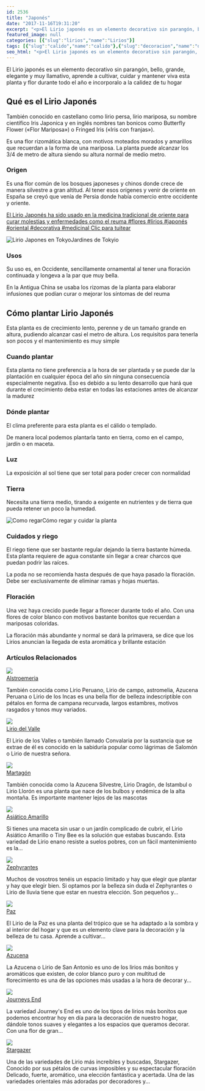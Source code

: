 ```yaml
---
id: 2536
title: "Japonés"
date: "2017-11-16T19:31:20"
excerpt: "<p>El Lirio japonés es un elemento decorativo sin parangón, bello, grande, elegante y muy llamativo, aprende a cultivar, cuidar y mantener viva esta planta y flor durante todo el año e incorporalo a la calidez de tu hogar Qué es el Lirio Japonés También conocido en castellano como lirio persa, lirio mariposa, su nombre científico&hellip; <a class=\"more-link\" href=\"https://plantasyflores.online/lirios/journeys-end/\">Seguir leyendo <span class=\"screen-reader-text\">Journeys End</span> <span class=\"meta-nav\" aria-hidden=\"true\">&rarr;</span></a></p>\n"
featured_image: null
categories: [{"slug":"lirios","name":"Lirios"}]
tags: [{"slug":"calido","name":"calido"},{"slug":"decoracion","name":"decoracion"},{"slug":"decorativa","name":"decorativa"},{"slug":"exotica","name":"exotica"},{"slug":"exterior","name":"exterior"},{"slug":"flor","name":"flor"},{"slug":"interior","name":"interior"},{"slug":"maceta","name":"maceta"},{"slug":"medicinal","name":"medicinal"},{"slug":"semilla","name":"semilla"}]
seo_html: "<p>El Lirio japonés es un elemento decorativo sin parangón, bello, grande, elegante y muy llamativo, aprende a cultivar, cuidar y mantener viva esta planta y flor durante todo el año e incorporalo a la calidez de tu hogar</p> <h2>Qué es el Lirio Japonés</h2> <p>También conocido en castellano como lirio persa, lirio mariposa, su nombre científico Iris Japonica y en inglés nombres tan bonicos como Butterfly Flower («Flor Mariposa») o Fringed Iris («Iris con franjas»).</p> <p>Es una flor rizomática blanca, con motivos moteados morados y amarillos que recuerdan a la forma de una mariposa. La planta puede alcanzar los 3/4 de metro de altura siendo su altura normal de medio metro.</p> <h3>Origen</h3> <p>Es una flor común de los bosques japoneses y chinos donde crece de manera silvestre a gran altitud. Al tener esos orígenes y venir de oriente en España se creyó que venía de Persia donde había comercio entre occidente y oriente.</p> <p><a href=\"https://twitter.com/intent/tweet?url=/lirios/stargazer/&amp;text=El%20Lirio%20Japon%C3%A9s%20ha%20sido%20usado%20en%20la%20medicina%20tradicional%20de%20oriente%20para%20curar%20molestias%20y%20enfermedades%20como%20el%20reuma%20%23flores%20%23lirios%20%23japon%C3%A9s%20%23oriental%20%23decorativa%20%23medicinal&amp;related\" target=\"_blank\" rel=\"noopener noreferrer\">El Lirio Japonés ha sido usado en la medicina tradicional de oriente para curar molestias y enfermedades como el reuma #flores #lirios #japonés #oriental #decorativa #medicinal </a><a href=\"https://twitter.com/intent/tweet?url=/lirios/stargazer/&amp;text=El%20Lirio%20Japon%C3%A9s%20ha%20sido%20usado%20en%20la%20medicina%20tradicional%20de%20oriente%20para%20curar%20molestias%20y%20enfermedades%20como%20el%20reuma%20%23flores%20%23lirios%20%23japon%C3%A9s%20%23oriental%20%23decorativa%20%23medicinal&amp;related\" target=\"_blank\" rel=\"noopener noreferrer\">﻿Clic para tuitear</a></p> <img src=\"http://plantasyflores.online/wp-content/uploads/2017/11/tokyo-metropolitan-area-1803157_1920-325x217.jpg\" alt=\"Lirio Japones en Tokyo\" />Jardines de Tokyio <h3>Usos</h3> <p>Su uso es, en Occidente, sencillamente ornamental al tener una floración continuada y longeva a la par que muy bella.</p> <p>En la Antigua China se usaba los rizomas de la planta para elaborar infusiones que podían curar o mejorar los síntomas de del reuma</p> <h2>Cómo plantar Lirio Japonés</h2> <p>Esta planta es de crecimiento lento, perenne y de un tamaño grande en altura, pudiendo alcanzar casi el metro de altura. Los requisitos para tenerla son pocos y el mantenimiento es muy simple</p> <h3>Cuando plantar</h3> <p>Esta planta no tiene preferencia a la hora de ser plantada y se puede dar la plantación en cualquier época del año sin ninguna consecuencia especialmente negativa. Eso es debido a su lento desarrollo que hará que durante el crecimiento deba estar en todas las estaciones antes de alcanzar la madurez</p> <h3>Dónde plantar</h3> <p>El clima preferente para esta planta es el cálido o templado.</p> <p>De manera local podemos plantarla tanto en tierra, como en el campo, jardín o en maceta.</p> <h3>Luz</h3> <p>La exposición al sol tiene que ser total para poder crecer con normalidad</p> <h3>Tierra</h3> <p>Necesita una tierra medio, tirando a exigente en nutrientes y de tierra que pueda retener un poco la humedad.</p> <img src=\"http://plantasyflores.online/wp-content/uploads/2017/07/watering-can-1506750_1280-300x169.jpg\" alt=\"Como regar\" />Cómo regar y cuidar la planta <h3>Cuidados y riego</h3> <p>El riego tiene que ser bastante regular dejando la tierra bastante húmeda. Esta planta requiere de agua constante sin llegar a crear charcos que puedan podrir las raíces.</p> <p>La poda no se recomienda hasta después de que haya pasado la floración. Debe ser exclusivamente de eliminar ramas y hojas muertas.</p> <h3>Floración</h3> <p>Una vez haya crecido puede llegar a florecer durante todo el año. Con una flores de color blanco con motivos bastante bonitos que recuerdan a mariposas coloridas.</p> <p>La floración más abundante y normal se dará la primavera, se dice que los Lirios anuncian la llegada de esta aromática y brillante estación</p> <h3> Artículos Relacionados<br /> </h3> <img src=\"https://plantasyflores.online/wp-content/uploads/2018/11/azucena-peruana.jpg\" /> <a href=\"/lirios/alstroemeria/\"><br /> Alstroemeria<br /> </a> <p>También conocida como Lirio Peruano, Lirio de campo, astromelia, Azucena Peruana o Lirio de los Incas es una bella flor de belleza indescriptible con pétalos en forma de campana recurvada, largos estambres, motivos rasgados y tonos muy variados.</p> <img src=\"https://plantasyflores.online/wp-content/uploads/2018/11/plants-2539283_640.jpg\" /> <a href=\"/lirios/del-valle/\"><br /> Lirio del Valle<br /> </a> <p>El Lirio de los Valles o también llamado Convalaria por la sustancia que se extrae de él es conocido en la sabiduría popular como lágrimas de Salomón o Lirio de nuestra señora.</p> <img src=\"https://plantasyflores.online/wp-content/uploads/2018/11/martagon-lirio.jpg\" /> <a href=\"/lirios/martagon/\"><br /> Martagón<br /> </a> <p>También conocida como la Azucena Silvestre, Lirio Dragón, de Istambul o Lirio Llorón es una planta que nace de los bulbos y endémica de la alta montaña. Es importante mantener lejos de las mascotas</p> <img src=\"https://plantasyflores.online/wp-content/uploads/2018/03/lily-2459044_1280.jpg\" /> <a href=\"/lirios/asiatico-amarillo/\"><br /> Asiático Amarillo<br /> </a> <p>Si tienes una maceta sin usar o un jardín complicado de cubrir, el Lirio Asiático Amarillo o Tiny Bee es la solución que estabas buscando. Esta variedad de Lirio enano resiste a suelos pobres, con un fácil mantenimiento es la...</p> <img src=\"https://plantasyflores.online/wp-content/uploads/2018/02/rain-lily-zephyranthes-grandiflora-1164174_1280.jpg\" /> <a href=\"/lirios/zephyrantes/\"><br /> Zephyrantes<br /> </a> <p>Muchos de vosotros tenéis un espacio limitado y hay que elegir que plantar y hay que elegir bien. Si optamos por la belleza sin duda el Zephyrantes o Lirio de lluvia tiene que estar en nuestra elección. Son pequeños y...</p> <img src=\"https://plantasyflores.online/wp-content/uploads/2017/12/flower-2683699_1920.jpg\" /> <a href=\"/lirios/paz/\"><br /> Paz<br /> </a> <p>El Lirio de la Paz es una planta del trópico que se ha adaptado a la sombra y al interior del hogar y que es un elemento clave para la decoración y la belleza de tu casa. Aprende a cultivar...</p> <img src=\"https://plantasyflores.online/wp-content/uploads/2017/10/pistil-256441_1920.jpg\" /> <a href=\"/lirios/azucena/\"><br /> Azucena<br /> </a> <p>La Azucena o Lirio de San Antonio es uno de los lirios más bonitos y aromáticos que existen, de color blanco puro y con multitud de florecimiento es una de las opciones más usadas a la hora de decorar y...</p> <img src=\"https://plantasyflores.online/wp-content/uploads/2017/10/lily-2764375_1920.jpg\" /> <a href=\"/lirios/journeys-end/\"><br /> Journeys End<br /> </a> <p>La variedad Journey's End es uno de los tipos de lirios más bonitos que podemos encontrar hoy en día para la decoración de nuestro hogar, dándole tonos suaves y elegantes a los espacios que queramos decorar. Con una flor de gran...</p> <img src=\"https://plantasyflores.online/wp-content/uploads/2017/10/lily-561120_1920.jpg\" /> <a href=\"/lirios/stargazer/\"><br /> Stargazer<br /> </a> <p>Una de las variedades de Lirio más increíbles y buscadas, Stargazer, Conocido por sus pétalos de curvas imposibles y su espectacular floración Delicado, fuerte, aromático, una elección fantástica y acertada. Una de las variedades orientales más adoradas por decoradores y...</p>"
---
```


<p>El Lirio japonés es un elemento decorativo sin parangón, bello, grande, elegante y muy llamativo, aprende a cultivar, cuidar y mantener viva esta planta y flor durante todo el año e incorporalo a la calidez de tu hogar</p> <h2>Qué es el Lirio Japonés</h2> <p>También conocido en castellano como lirio persa, lirio mariposa, su nombre científico Iris Japonica y en inglés nombres tan bonicos como Butterfly Flower («Flor Mariposa») o Fringed Iris («Iris con franjas»).</p> <p>Es una flor rizomática blanca, con motivos moteados morados y amarillos que recuerdan a la forma de una mariposa. La planta puede alcanzar los 3/4 de metro de altura siendo su altura normal de medio metro.</p> <h3>Origen</h3> <p>Es una flor común de los bosques japoneses y chinos donde crece de manera silvestre a gran altitud. Al tener esos orígenes y venir de oriente en España se creyó que venía de Persia donde había comercio entre occidente y oriente.</p> <p><a href="https://twitter.com/intent/tweet?url=/lirios/stargazer/&amp;text=El%20Lirio%20Japon%C3%A9s%20ha%20sido%20usado%20en%20la%20medicina%20tradicional%20de%20oriente%20para%20curar%20molestias%20y%20enfermedades%20como%20el%20reuma%20%23flores%20%23lirios%20%23japon%C3%A9s%20%23oriental%20%23decorativa%20%23medicinal&amp;related" target="_blank" rel="noopener noreferrer">El Lirio Japonés ha sido usado en la medicina tradicional de oriente para curar molestias y enfermedades como el reuma #flores #lirios #japonés #oriental #decorativa #medicinal </a><a href="https://twitter.com/intent/tweet?url=/lirios/stargazer/&amp;text=El%20Lirio%20Japon%C3%A9s%20ha%20sido%20usado%20en%20la%20medicina%20tradicional%20de%20oriente%20para%20curar%20molestias%20y%20enfermedades%20como%20el%20reuma%20%23flores%20%23lirios%20%23japon%C3%A9s%20%23oriental%20%23decorativa%20%23medicinal&amp;related" target="_blank" rel="noopener noreferrer">﻿Clic para tuitear</a></p> <img src="http://plantasyflores.online/wp-content/uploads/2017/11/tokyo-metropolitan-area-1803157_1920-325x217.jpg" alt="Lirio Japones en Tokyo" />Jardines de Tokyio <h3>Usos</h3> <p>Su uso es, en Occidente, sencillamente ornamental al tener una floración continuada y longeva a la par que muy bella.</p> <p>En la Antigua China se usaba los rizomas de la planta para elaborar infusiones que podían curar o mejorar los síntomas de del reuma</p> <h2>Cómo plantar Lirio Japonés</h2> <p>Esta planta es de crecimiento lento, perenne y de un tamaño grande en altura, pudiendo alcanzar casi el metro de altura. Los requisitos para tenerla son pocos y el mantenimiento es muy simple</p> <h3>Cuando plantar</h3> <p>Esta planta no tiene preferencia a la hora de ser plantada y se puede dar la plantación en cualquier época del año sin ninguna consecuencia especialmente negativa. Eso es debido a su lento desarrollo que hará que durante el crecimiento deba estar en todas las estaciones antes de alcanzar la madurez</p> <h3>Dónde plantar</h3> <p>El clima preferente para esta planta es el cálido o templado.</p> <p>De manera local podemos plantarla tanto en tierra, como en el campo, jardín o en maceta.</p> <h3>Luz</h3> <p>La exposición al sol tiene que ser total para poder crecer con normalidad</p> <h3>Tierra</h3> <p>Necesita una tierra medio, tirando a exigente en nutrientes y de tierra que pueda retener un poco la humedad.</p> <img src="http://plantasyflores.online/wp-content/uploads/2017/07/watering-can-1506750_1280-300x169.jpg" alt="Como regar" />Cómo regar y cuidar la planta <h3>Cuidados y riego</h3> <p>El riego tiene que ser bastante regular dejando la tierra bastante húmeda. Esta planta requiere de agua constante sin llegar a crear charcos que puedan podrir las raíces.</p> <p>La poda no se recomienda hasta después de que haya pasado la floración. Debe ser exclusivamente de eliminar ramas y hojas muertas.</p> <h3>Floración</h3> <p>Una vez haya crecido puede llegar a florecer durante todo el año. Con una flores de color blanco con motivos bastante bonitos que recuerdan a mariposas coloridas.</p> <p>La floración más abundante y normal se dará la primavera, se dice que los Lirios anuncian la llegada de esta aromática y brillante estación</p> <h3> Artículos Relacionados<br /> </h3> <img src="https://plantasyflores.online/wp-content/uploads/2018/11/azucena-peruana.jpg" /> <a href="/lirios/alstroemeria/"><br /> Alstroemeria<br /> </a> <p>También conocida como Lirio Peruano, Lirio de campo, astromelia, Azucena Peruana o Lirio de los Incas es una bella flor de belleza indescriptible con pétalos en forma de campana recurvada, largos estambres, motivos rasgados y tonos muy variados.</p> <img src="https://plantasyflores.online/wp-content/uploads/2018/11/plants-2539283_640.jpg" /> <a href="/lirios/del-valle/"><br /> Lirio del Valle<br /> </a> <p>El Lirio de los Valles o también llamado Convalaria por la sustancia que se extrae de él es conocido en la sabiduría popular como lágrimas de Salomón o Lirio de nuestra señora.</p> <img src="https://plantasyflores.online/wp-content/uploads/2018/11/martagon-lirio.jpg" /> <a href="/lirios/martagon/"><br /> Martagón<br /> </a> <p>También conocida como la Azucena Silvestre, Lirio Dragón, de Istambul o Lirio Llorón es una planta que nace de los bulbos y endémica de la alta montaña. Es importante mantener lejos de las mascotas</p> <img src="https://plantasyflores.online/wp-content/uploads/2018/03/lily-2459044_1280.jpg" /> <a href="/lirios/asiatico-amarillo/"><br /> Asiático Amarillo<br /> </a> <p>Si tienes una maceta sin usar o un jardín complicado de cubrir, el Lirio Asiático Amarillo o Tiny Bee es la solución que estabas buscando. Esta variedad de Lirio enano resiste a suelos pobres, con un fácil mantenimiento es la...</p> <img src="https://plantasyflores.online/wp-content/uploads/2018/02/rain-lily-zephyranthes-grandiflora-1164174_1280.jpg" /> <a href="/lirios/zephyrantes/"><br /> Zephyrantes<br /> </a> <p>Muchos de vosotros tenéis un espacio limitado y hay que elegir que plantar y hay que elegir bien. Si optamos por la belleza sin duda el Zephyrantes o Lirio de lluvia tiene que estar en nuestra elección. Son pequeños y...</p> <img src="https://plantasyflores.online/wp-content/uploads/2017/12/flower-2683699_1920.jpg" /> <a href="/lirios/paz/"><br /> Paz<br /> </a> <p>El Lirio de la Paz es una planta del trópico que se ha adaptado a la sombra y al interior del hogar y que es un elemento clave para la decoración y la belleza de tu casa. Aprende a cultivar...</p> <img src="https://plantasyflores.online/wp-content/uploads/2017/10/pistil-256441_1920.jpg" /> <a href="/lirios/azucena/"><br /> Azucena<br /> </a> <p>La Azucena o Lirio de San Antonio es uno de los lirios más bonitos y aromáticos que existen, de color blanco puro y con multitud de florecimiento es una de las opciones más usadas a la hora de decorar y...</p> <img src="https://plantasyflores.online/wp-content/uploads/2017/10/lily-2764375_1920.jpg" /> <a href="/lirios/journeys-end/"><br /> Journeys End<br /> </a> <p>La variedad Journey's End es uno de los tipos de lirios más bonitos que podemos encontrar hoy en día para la decoración de nuestro hogar, dándole tonos suaves y elegantes a los espacios que queramos decorar. Con una flor de gran...</p> <img src="https://plantasyflores.online/wp-content/uploads/2017/10/lily-561120_1920.jpg" /> <a href="/lirios/stargazer/"><br /> Stargazer<br /> </a> <p>Una de las variedades de Lirio más increíbles y buscadas, Stargazer, Conocido por sus pétalos de curvas imposibles y su espectacular floración Delicado, fuerte, aromático, una elección fantástica y acertada. Una de las variedades orientales más adoradas por decoradores y...</p>
